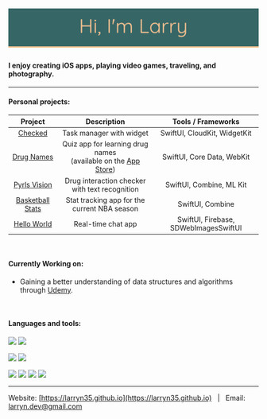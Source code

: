 # [![header](https://github.com/larryn35/larryn35/blob/main/Header.png?raw=true)](https://larryn35.github.io)

#### I enjoy creating iOS apps, playing video games, traveling, and photography.

---

#### Personal projects:

|                           Project                            |                         Description                          |          Tools / Frameworks           |
| :----------------------------------------------------------: | :----------------------------------------------------------: | :-----------------------------------: |
|      [Checked](https://larryn35.github.io/checked.html)      |                   Task manager with widget                   |     SwiftUI, CloudKit, WidgetKit      |
|   [Drug Names](https://larryn35.github.io/drugnames.html)    | Quiz app for learning drug names<br>(available on the [App Store](https://apps.apple.com/us/app/drug-names/id1557575694)) |      SwiftUI, Core Data, WebKit       |
| [Pyrls Vision](https://larryn35.github.io/otherprojects.html) |        Drug interaction checker with text recognition        |       SwiftUI, Combine, ML Kit        |
| [Basketball Stats](https://github.com/larryn35/BasketballStats) |         Stat tracking app for the current NBA season         |           SwiftUI, Combine            |
|  [Hello World](https://larryn35.github.io/helloworld.html)   |                      Real-time chat app                      | SwiftUI, Firebase, SDWebImagesSwiftUI |

<br>

#### Currently Working on:

- Gaining a better understanding of data structures and algorithms through [Udemy](https://www.udemy.com/course/the-swift-arcade-data-structures-and-algorithms-bootcamp/).

<br>

#### Languages and tools:

![](https://img.shields.io/static/v1?message=Swift&logo=swift&labelColor=376666&color=5c5c5c&logoColor=ffc593&label=%20)
![](https://img.shields.io/static/v1?message=Xcode&logo=xcode&labelColor=376666&color=5c5c5c&logoColor=ffc593&label=%20)

![](https://img.shields.io/static/v1?message=Figma&logo=figma&labelColor=376666&color=5c5c5c&logoColor=ffc593&label=%20)
![](https://img.shields.io/static/v1?message=Canva&logo=canva&labelColor=376666&color=5c5c5c&logoColor=ffc593&label=%20)

![](https://img.shields.io/static/v1?message=HTML5&logo=html5&labelColor=376666&color=5c5c5c&logoColor=ffc593&label=%20)
![](https://img.shields.io/static/v1?message=CSS3&logo=css3&labelColor=376666&color=5c5c5c&logoColor=ffc593&label=%20)
![](https://img.shields.io/static/v1?message=Bootstrap&logo=bootstrap&labelColor=376666&color=5c5c5c&logoColor=ffc593&label=%20)
![](https://img.shields.io/static/v1?message=Visual%20Studio%20Code&logo=visual-studio-code&labelColor=376666&color=5c5c5c&logoColor=ffc593&label=%20)

---


Website: [https://larryn35.github.io](https://larryn35.github.io) &nbsp; | &nbsp; Email: <a href="mailto:larryn.dev@gmail.com">larryn.dev@gmail.com</a>
